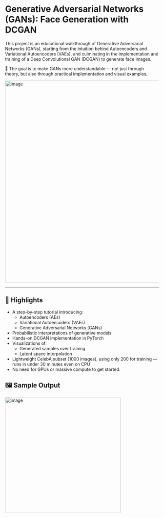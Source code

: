 # Generative Adversarial Networks (GANs): Face Generation with DCGAN

This project is an educational walkthrough of Generative Adversarial Networks (GANs), starting from the intuition behind Autoencoders and Variational Autoencoders (VAEs), and culminating in the implementation and training of a Deep Convolutional GAN (DCGAN) to generate face images.

🧠 The goal is to make GANs more understandable — not just through theory, but also through practical implementation and visual examples.

<img width="659" alt="image" src="https://github.com/user-attachments/assets/a0f9be92-a849-4793-a2de-292d8f180a14" />

---

## 🌟 Highlights

- A step-by-step tutorial introducing:
  - Autoencoders (AEs)
  - Variational Autoencoders (VAEs)
  - Generative Adversarial Networks (GANs)
- Probabilistic interpretations of generative models
- Hands-on DCGAN implementation in PyTorch
- Visualizations of:
  - Generated samples over training
  - Latent space interpolation
- Lightweight CelebA subset (1000 images), using only 200 for training — runs in under 30 minutes even on CPU
- No need for GPUs or massive compute to get started.

## 🖼 Sample Output

<img width="378" alt="image" src="https://github.com/user-attachments/assets/c478dfc2-9b0f-48d1-bcda-b30546e80d02" />
